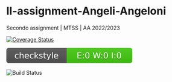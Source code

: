 # II-assignment-Angeli-Angeloni

Secondo assignment | MTSS | AA 2022/2023

[![Coverage Status](https://coveralls.io/repos/github/jacopo-angeli/II-assignment-Angeli-Angeloni/badge.svg?branch=dev)](https://coveralls.io/github/jacopo-angeli/II-assignment-Angeli-Angeloni?branch=dev)

![Checkstyle](.github/badges/checkstyle-result.svg)

![Build Status](https://github.com/jacopo-angeli/II-assignment-Angeli-Angeloni/actions/workflows/build.yml/badge.svg)
